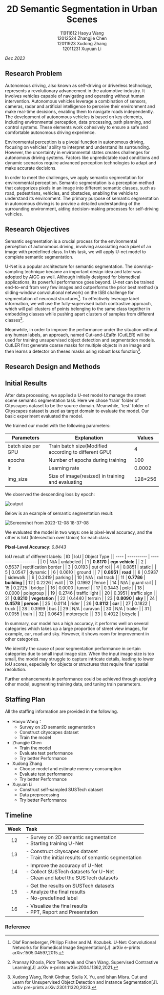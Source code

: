 <h1 align = "center">2D Semantic Segmentation in Urban Scenes</h1>
<center>11911612 Haoyu Wang</center>  

<center>12012524 Zhangjie Chen</center>

<center>12011923 Xudong Zhang</center>

<center>12011231 Xuyuan Li</center>

*Dec 2023*

## Research Problem
Autonomous driving, also known as self-driving or driverless technology, represents a revolutionary advancement in the automotive industry. It involves vehicles capable of navigating and operating without human intervention. Autonomous vehicles leverage a combination of sensors, cameras, radar and artificial intelligence to perceive their environment and make real-time decisions, enabling them to navigate roads independently. The development of autonomous vehicles is based on key elements, including environmental perception, data processing, path planning, and control systems. These elements work cohesively to ensure a safe and comfortable autonomous driving experience.

Environmental perception is a pivotal function in autonomous driving, focusing on vehicles' ability to interpret and understand its surrounding. However, the uncertainty in environmental states creates challenges for autonomous driving systems. Factors like unpredictable road conditions and dynamic scenarios require advanced perception technologies to adapt and make accurate decisions.

In order to meet the challenges, we apply semantic segmentation for environmental perception. Semantic segmentation is a perception method that categorizes pixels in an image into different semantic classes, such as road, pedestrians, vehicles, and obstacles, enabling the vehicle to understand its environment. The primary purpose of semantic segmentation in autonomous driving is to provide a detailed understanding of the surrounding environment, aiding decision-making processes for self-driving vehicles.

## Research Objectives
Semantic segmentation is a crucial process for the environmental perception of autonomous driving, involving associating each pixel of an image with predefined class.  In this task, we will apply U-net model to complete semantic segmentation.

U-Net is a popular architecture for semantic segmentation. The down/up-sampling technique became an important design idea and later was adopted by AIGC as well. Although initially designed for biomedical applications, its powerful performance goes beyond. U-net can be trained end-to-end from very few images and outperforms the prior best method (a sliding-window convolutional network) on the ISBI challenge for segmentation of neuronal structures[^1]. To effectively leverage label information, we will use the fully-supervised batch contrastive approach, which will pull clusters of points belonging to the same class together in embedding classes while pushing apart clusters of samples from different classes[^2].

Meanwhile, in order to improve the performance under the situation without any human labels, an approach, named Cut-and-LEaRn (CutLER) will be used for training unsupervised object detection and segmentation models. CutLER first generate coarse masks for multiple objects in an image and then learns a detector on theses masks using robust loss function[^3].



## Research Design and Methods



## Initial Results

After data processing, we applied a U-net model to manage the street scene semantic segmentation task. Here we chose 'train' folder of Cityscapes dataset to be the source domain. Meanwhile, 'test' folder of Cityscapes dataset is used as target domain to evaluate the model. Our basic experiment evaluated the model.

We trained our model with the following parameters:

| Parameters         | Explanation                                           | Values  |
| ------------------ | ----------------------------------------------------- | ------- |
| batch size per GPU | Train batch size(Modified according to different GPU) | 4       |
| epochs             | Number of epochs during training                      | 100     |
| lr                 | Learning rate                                         | 0.0002  |
| img_size           | Size of image(resized) in training and evaluating     | 128*256 |

We observed the descending loss by epoch:

![output](https://github.com/starga2er777/CS405_Project_SUSTech/assets/84237574/f052bc9c-ff8e-40ff-96a0-b8e2ae4f5e0a)


Below is an example of semantic segmentation result:

![Screenshot from 2023-12-08 18-37-08](https://github.com/starga2er777/CS405_Project_SUSTech/assets/84237574/4a7a2939-a51e-47f9-950b-99c4348a59a8)


We evaluated the model in two ways: one is pixel-level accuracy, and the other is IoU (Intersection over Union) for each class.

**Pixel-Level Accuracy**: *0.8443*

IoU result of different labels:
| ID   | IoU        | Object Type          |
| ---- | ---------- | -------------------- |
| 0    | N/A        | unlabeled            |
| 1    | **0.8170** | **ego vehicle**      |
| 2    | 0.5637     | rectification border |
| 3    | 0.0193     | out of roi           |
| 4    | 0.0851     | static               |
| 5    | 0.0547     | dynamic              |
| 6    | 0.0610     | ground               |
| 7    | **0.8951** | **road**             |
| 8    | 0.5937     | sidewalk             |
| 9    | 0.2419     | parking              |
| 10   | N/A        | rail track           |
| 11   | **0.7786** | **building**         |
| 12   | 0.2226     | wall                 |
| 13   | 0.1992     | fence                |
| 14   | N/A        | guard rail           |
| 15   | 0.2725     | bridge               |
| 16   | 0.0000     | tunnel               |
| 17   | 0.3443     | pole                 |
| 18   | 0.0000     | polegroup            |
| 19   | 0.2746     | traffic light        |
| 20   | 0.3951     | traffic sign         |
| 21   | **0.8210** | **vegetation**       |
| 22   | 0.4440     | terrain              |
| 23   | **0.8090** | **sky**              |
| 24   | **0.4578** | **person**           |
| 25   | 0.0114     | rider                |
| 26   | **0.8112** | **car**              |
| 27   | 0.1822     | truck                |
| 28   | 0.3999     | bus                  |
| 29   | N/A        | caravan              |
| 30   | N/A        | trailer              |
| 31   | 0.0055     | train                |
| 32   | 0.0643     | motorcycle           |
| 33   | 0.4022     | bicycle              |

In summary, our model has a high accuracy, it performs well on several categories which takes up a large proportion of street view images, for example, car, road and sky. However, it shows room for improvement in other categories. 

We identify the cause of poor segmentation performance in certain categories due to small input image size. When the input image size is too small, the model may struggle to capture intricate details, leading to lower IoU scores, especially for objects or structures that require finer spatial resolution. 

Further enhancements in performance could be achieved through applying other model, augmenting training data, and tuning train parameters.



## Staffing Plan

All the staffing information are provided in the following.

- Haoyu Wang：
  - Survey on 2D semantic segmentation
  - Construct cityscapes dataset
  - Train the model
- Zhangjie Chen
  - Train the model
  - Evaluate test performance
  - Try better Performance
- Xudong Zhang
  - Choose model and estimate memory consumption
  - Evaluate test performance
  - Try better Performance
- Xuyuan Li
  - Construct self-sampled SUSTech dataset
  - Data preprocessing
  - Try better Performance

## Timeline

| Week | Task                                                         |
| :--: | :----------------------------------------------------------- |
|  12  | - Survey on 2D semantic segmentation<br />- Starting training U-Net |
|  13  | - Construct cityscapes dataset<br />- Train the initial results of semantic segmentation |
|  14  | - Improve the accuracy of U-Net<br />- Collect SUSTech datasets for U-Net<br />- Clean and label the SUSTech datasets |
|  15  | - Get the results on SUSTech datasets<br />- Analyze the final results<br />- No-predefined label |
|  16  | - Visualize the final results<br />- PPT, Report and Presentation |



### Reference
[^1]: Olaf Ronneberger, Philipp Fisher and M. Kozubek. U-Net: Convolutional Networks for Biomedical Image Segmentation[J]  .arXiv e-prints arXiv:1505.04597,2015.
[^2]: Prannay Khosla, Piotr Teterwak and Chen Wang. Supervised Contrastive Learning[J] .arXiv e-prints arXiv:2004.11362,2021.
[^3]: Xudong Wang, Rohit Girdhar, Stella X. Yu, and Ishan Misra. Cut and Learn for Unsupervised Object Detection and Instance Segmentation[J]. arXiv pre-prints arXiv:2301.11320,2023.
